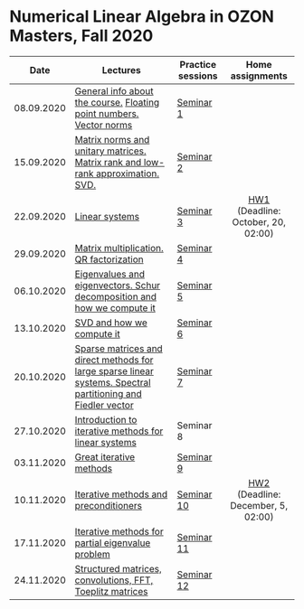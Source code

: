 # Numerical Linear Algebra in OZON Masters, Fall 2020

|Date| Lectures | Practice sessions | Home assignments|
|----|----|----| :----: |
|08.09.2020| [General info about the course.](./lectures/general_info.ipynb) [Floating point numbers. Vector norms](./lectures/lecture1/lecture-1.ipynb) | [Seminar 1](./seminars/seminar1/seminar1.ipynb) | |
| 15.09.2020 | [Matrix norms and unitary matrices. Matrix rank and low-rank approximation. SVD.](./lectures/lecture2/lecture2.ipynb) | [Seminar 2](./seminars/seminar2/seminar2.ipynb) |
| 22.09.2020 | [Linear systems](./lectures/lecture3/lecture3.ipynb) | [Seminar 3](./seminars/seminar3/seminar3.ipynb) | [HW1](./hw/hw1/hw1.ipynb) <br> (Deadline: October, 20, 02:00)
| 29.09.2020 | [Matrix multiplication. QR factorization](./lectures/lecture4/lecture4.ipynb) | [Seminar 4](./seminars/seminar4/seminar4.ipynb) | 
| 06.10.2020 | [Eigenvalues and eigenvectors. Schur decomposition and how we compute it](./lectures/lecture5/lecture5.ipynb) | [Seminar 5](./seminars/seminar5/seminar5.ipynb) |
| 13.10.2020 | [SVD and how we compute it](./lectures/lecture6/lecture6.ipynb) | [Seminar 6](./seminars/seminar6/seminar6.ipynb) |
| 20.10.2020 | [Sparse matrices and direct methods for large sparse linear systems. Spectral partitioning and Fiedler vector](./lectures/lecture7/lecture7.ipynb) | [Seminar 7](./seminars/seminar7/seminar7.ipynb) |
| 27.10.2020 | [Introduction to iterative methods for linear systems](./lectures/lecture8/lecture8.ipynb) | Seminar 8 | |
| 03.11.2020 | [Great iterative methods](./lectures/lecture9/lecture9.ipynb) | [Seminar 9](./seminars/seminar9/seminar9.ipynb) | |
| 10.11.2020 | [Iterative methods and preconditioners](./lectures/lecture10/lecture10.ipynb) | [Seminar 10](./seminars/seminar10/seminar10.ipynb) | [HW2](./hw/hw2/hw2.ipynb) <br> (Deadline: December, 5, 02:00) 
| 17.11.2020 | [Iterative methods for partial eigenvalue problem](./lectures/lecture11/lecture11.ipynb) | [Seminar 11](./seminars/seminar11/seminar11.ipynb) |
| 24.11.2020 | [Structured matrices, convolutions, FFT, Toeplitz matrices](./lectures/lecture12/lecture-12.ipynb) | [Seminar 12](./seminars/seminar12/seminar12.ipynb) |
